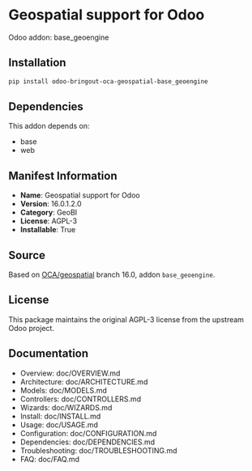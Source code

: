 # Geospatial support for Odoo

Odoo addon: base_geoengine

## Installation

```bash
pip install odoo-bringout-oca-geospatial-base_geoengine
```

## Dependencies

This addon depends on:
- base
- web

## Manifest Information

- **Name**: Geospatial support for Odoo
- **Version**: 16.0.1.2.0
- **Category**: GeoBI
- **License**: AGPL-3
- **Installable**: True

## Source

Based on [OCA/geospatial](https://github.com/OCA/geospatial) branch 16.0, addon `base_geoengine`.

## License

This package maintains the original AGPL-3 license from the upstream Odoo project.

## Documentation

- Overview: doc/OVERVIEW.md
- Architecture: doc/ARCHITECTURE.md
- Models: doc/MODELS.md
- Controllers: doc/CONTROLLERS.md
- Wizards: doc/WIZARDS.md
- Install: doc/INSTALL.md
- Usage: doc/USAGE.md
- Configuration: doc/CONFIGURATION.md
- Dependencies: doc/DEPENDENCIES.md
- Troubleshooting: doc/TROUBLESHOOTING.md
- FAQ: doc/FAQ.md
